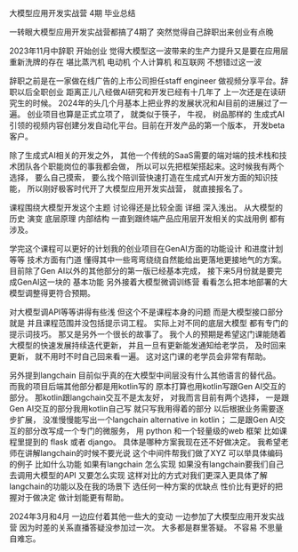 大模型应用开发实战营 4期 毕业总结

一转眼大模型应用开发实战营都搞了4期了 突然觉得自己辞职出来创业有点晚 

2023年11月中辞职 开始创业 觉得大模型这一波带来的生产力提升又是要在应用层重新洗牌的存在 堪比蒸汽机 电动机 个人计算机 和互联网 不想错过这一波 

辞职之前是在一家做在线广告的上市公司担任staff engineer 做视频分享平台。辞职以后全职创业 距离正儿八经做AI研究和开发已经有十几年了 上一次还是在读研究生的时候。 
2024年的头几个月基本上把业界的发展状况和AI目前的进展过了一遍。 创业项目也算是正式立项了， 就类似于筷子， 牛视， 树品那样的 生成式AI引领的视频内容创建分发自动化平台。目前在开发产品的第一个版本， 开发beta客户。 

除了生成式AI相关的开发之外， 其他一个传统的SaaS需要的端对端的技术栈和技术团队各个职能岗位的事我都会做， 所以可以先把框架搭起来。这时候我有两个选择， 要么自己摸索， 要么找个陪训营快速打造在生成式AI开发方面的知识技能， 所以刚好极客时代开了大模型应用开发实战营， 就直接报名了。  

课程围绕大模型开发这个主题 讨论得还是比较全面 详细 深入浅出。 从大模型的历史 演变 底层原理 内部结构 一直到跟终端产品应用层开发相关的实战用例 都有涉及。  

学完这个课程可以更好的计划我的创业项目在GenAI方面的功能设计 和进度计划等等 技术方面有门道 懂得其中一些弯弯绕绕自然能给出更落地更接地气的方案。  目前除了Gen AI以外的其他部分的第一版已经基本完成， 接下来5月份就是要完成GenAI这一块的 基本功能 另外接着大模型微调训练营 看看怎么把本地部署的大模型调整得更符合预期。 

对大模型调API等等讲得有些浅 但这个不是课程本身的问题 而是大模型接口部分就是 并且课程范围并没包括提示词工程。 实际上对不同的底层大模型 都有专门的提示词技巧。 那又是另外一个很长的故事了。 我个人的预期是希望这门课能随着大模型的快速发展持续迭代更新， 并且一旦有更新能发通知给老学员， 及时回来更新， 就不用时不时自己回来看一遍。  这对这门课的老学员会非常有帮助。 

另外提到langchain 目前似乎真的在大模型中间层没有什么其他语言的替代品。 而我的项目后端其他部分都是用kotlin写的 原本打算也用kotlin写跟Gen AI交互的部分。 那kotlin跟langchain交互不是太友好， 对我而言目前有两个选择， 一是跟Gen AI交互的部分我用kotlin自己写 就只写我用得着的部分 以后根据业务需要逐步扩展， 没准慢慢能写出一个langchain alternative in kotlin； 二是跟Gen AI交互的部分改写成一个专门的微服务， 用 python 和一个轻量级的web 框架 比如课程里提到的 flask 或者 django。 具体是哪种方案我现在还不好做决定。 我希望老师在讲解langchain的时候不要光说 这个中间件帮我们做了XYZ 可以举具体编码的例子 比如什么功能 如果有langchain 怎么实现 如果没有langchain要我们自己去调用大模型的API 又要怎么实现 这样对比的方式对我们更深入更具体了解langchain的功能以及在我的场景下 选任何一种方案的优缺点 性价比有更好的把握对于做决定 做计划能更有帮助。  

2024年3月和4月 一边应付着其他一些大的变动 一边参加了大模型应用开发实战营 因为时差的关系直播答疑没参加过一次。 大多都是群里答疑。 不容易 不思量自难忘。


